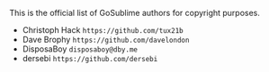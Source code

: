 This is the official list of GoSublime authors for copyright purposes.

* Christoph Hack `https://github.com/tux21b`
* Dave Brophy `https://github.com/davelondon`
* DisposaBoy `disposaboy@dby.me`
* dersebi `https://github.com/dersebi`
